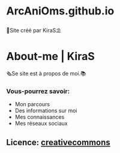 # ArcAniOms.github.io
🌴Site créé par KiraS⛱
# About-me | KiraS

🗞Se site est à propos de moi.📚

### Vous-pourrez savoir:
  - Mon parcours
  - Des informations sur moi
  - Mes connaissances
  - Mes réseaux sociaux 

## Licence: <a href="https://creativecommons.org/licenses/by/3.0/">creativecommons</a>
